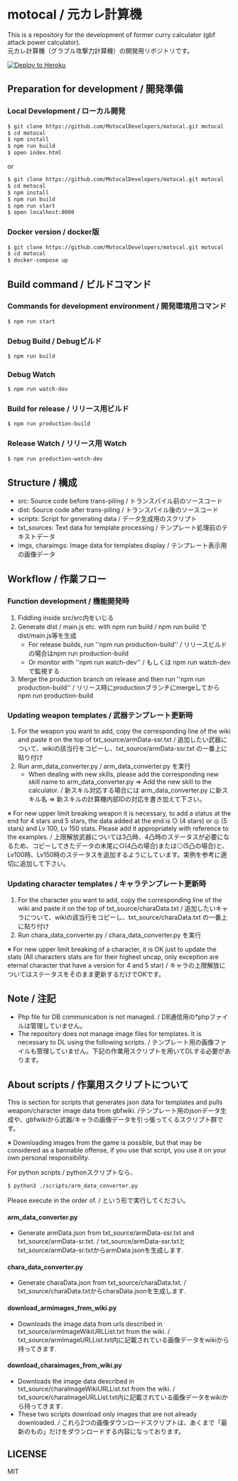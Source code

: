 # motocal / 元カレ計算機
This is a repository for the development of former curry calculator (gbf attack power calculator).\
元カレ計算機（グラブル攻撃力計算機）の開発用リポジトリです。

[![Deploy to Heroku](https://www.herokucdn.com/deploy/button.png)](https://www.heroku.com/deploy/?template=https://github.com/MotocalDevelopers/motocal)

## Preparation for development / 開発準備

### Local Development / ローカル開発
```sh
$ git clone https://github.com/MotocalDevelopers/motocal.git motocal
$ cd motocal
$ npm install
$ npm run build
$ open index.html
```
or
```sh
$ git clone https://github.com/MotocalDevelopers/motocal.git motocal
$ cd motocal
$ npm install
$ npm run build
$ npm run start
$ open localhost:8000
```
### Docker version / docker版
```sh
$ git clone https://github.com/MotocalDevelopers/motocal.git motocal
$ cd motocal
$ docker-compose up
```

## Build command / ビルドコマンド
### Commands for development environment / 開発環境用コマンド
```sh
$ npm run start
```

### Debug Build / Debugビルド
```sh
$ npm run build
```
### Debug Watch
```sh
$ npm run watch-dev
```
### Build for release / リリース用ビルド
```sh
$ npm run production-build
```
### Release Watch / リリース用 Watch
```sh
$ npm run production-watch-dev
```

## Structure / 構成
- src: Source code before trans-piling / トランスパイル前のソースコード
- dist: Source code after trans-piling / トランスパイル後のソースコード
- scripts: Script for generating data / データ生成用のスクリプト
- txt_sources: Text data for template processing / テンプレート処理前のテキストデータ
- imgs, charaimgs: Image data for templates display / テンプレート表示用の画像データ

## Workflow / 作業フロー
### Function development / 機能開発時
1. Fiddling inside src/src内をいじる
2. Generate dist / main.js etc. with npm run build / npm run build で dist/main.js等を生成
    - For release builds, run ''npm run production-build'' / リリースビルドの場合はnpm run production-build
    - Or monitor with ''npm run watch-dev'' / もしくは npm run watch-dev で監視する
3. Merge the production branch on release and then run ''npm run production-build'' / リリース時にproductionブランチにmergeしてからnpm run production-build

### Updating weapon templates / 武器テンプレート更新時
1. For the weapon you want to add, copy the corresponding line of the wiki and paste it on the top of txt_source/armData-ssr.txt / 追加したい武器について、wikiの該当行をコピーし、txt_source/armData-ssr.txt の一番上に貼り付け
2. Run arm_data_converter.py / arm_data_converter.py を実行
    - When dealing with new skills, please add the corresponding new skill name to arm_data_converter.py => Add the new skill to the calculator. / 新スキル対応する場合には arm_data_converter.py に新スキル名 => 新スキルの計算機内部IDの対応を書き加えて下さい。

※ For new upper limit breaking weapon it is necessary, to add a status at the end for 4 stars and 5 stars, the data added at the end is ○ (4 stars) or ◎ (5 stars) and Lv 100, Lv 150 stats. Please add it appropriately with reference to the examples. / 上限解放武器については3凸時、4凸時のステータスが必要になるため、コピーしてきたデータの末尾に○(4凸の場合)または◎(5凸の場合)と、Lv100時、Lv150時のステータスを追加するようにしています。実例を参考に適切に追加して下さい。

### Updating character templates / キャラテンプレート更新時
1. For the character you want to add, copy the corresponding line of the wiki and paste it on the top of txt_source/charaData.txt / 追加したいキャラについて、wikiの該当行をコピーし、txt_source/charaData.txt の一番上に貼り付け
2. Run chara_data_converter.py / chara_data_converter.py を実行

※ For new upper limit breaking of a character, it is OK just to update the stats (All characters stats are for their highest uncap, only exception are eternal character that have a version for 4 and 5 star) / キャラの上限解放についてはステータスをそのまま更新するだけでOKです。

## Note / 注記
- Php file for DB communication is not managed. / DB通信用の*phpファイルは管理していません。
- The repository does not manage image files for templates. It is necessary to DL using the following scripts. / テンプレート用の画像ファイルも管理していません。下記の作業用スクリプトを用いてDLする必要があります。

## About scripts / 作業用スクリプトについて
This is section for scripts that generates json data for templates and pulls weapon/character image data from gbfwiki. /テンプレート用のjsonデータ生成や、gbfwikiから武器/キャラの画像データを引っ張ってくるスクリプト群です。

※ Downloading images from the game is possible, but that may be considered as a bannable offense, if you use that script, you use it on your own personal responsibility.

For python scripts / pythonスクリプトなら、
```sh
$ python3 ./scripts/arm_data_converter.py
```

Please execute in the order of. / という形で実行してください。

#### arm\_data\_converter.py
- Generate armData.json from txt_source/armData-ssr.txt and txt_source/armData-sr.txt. / txt_source/armData-ssr.txtとtxt_source/armData-sr.txtからarmData.jsonを生成します.

#### chara\_data\_converter.py
- Generate charaData.json from txt_source/charaData.txt. / txt_source/charaData.txtからcharaData.jsonを生成します.

#### download\_armimages\_from\_wiki.py
- Downloads the image data from urls described in txt_source/armImageWikiURLList.txt from the wiki. / txt_source/armImageURLList.txt内に記載されている画像データをwikiから持ってきます.
#### download\_charaimages\_from\_wiki.py
- Downloads the image data described in txt_source/charaImageWikiURLList.txt from the wiki. / txt_source/charaImageURLList.txt内に記載されている画像データをwikiから持ってきます.
- These two scripts download only images that are not already downloaded. / これら2つの画像ダウンロードスクリプトは、あくまで「最新のもの」だけをダウンロードする内容になっております。

## LICENSE
MIT
